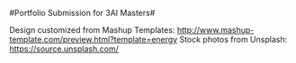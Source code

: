 #Portfolio Submission for 3AI Masters#

Design customized from Mashup Templates: http://www.mashup-template.com/preview.html?template=energy
Stock photos from Unsplash: https://source.unsplash.com/